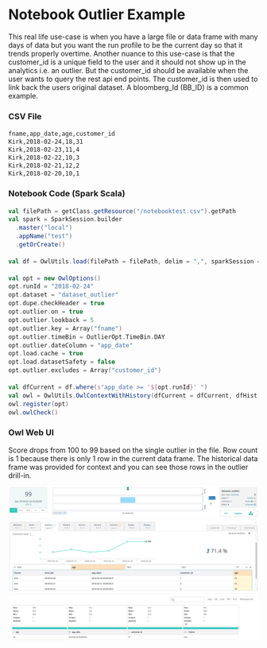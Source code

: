 # Notebook Outlier Example

This real life use-case is when you have a large file or data frame with many days of data but you want the run profile to be the current day so that it trends properly overtime.  Another nuance to this use-case is that the customer\_id is a unique field to the user and it should not show up in the analytics i.e. an outlier.  But the customer\_id should be available when the user wants to query the rest api end points.  The customer\_id is then used to link back the users original dataset.  A bloomberg\_Id \(BB\_ID\) is a common example.

### CSV File

```text
fname,app_date,age,customer_id
Kirk,2018-02-24,18,31
Kirk,2018-02-23,11,4
Kirk,2018-02-22,10,3
Kirk,2018-02-21,12,2
Kirk,2018-02-20,10,1
```

### Notebook Code \(Spark Scala\)

```scala
val filePath = getClass.getResource("/notebooktest.csv").getPath
val spark = SparkSession.builder
  .master("local")
  .appName("test")
  .getOrCreate()

val df = OwlUtils.load(filePath = filePath, delim = ",", sparkSession = spark)

val opt = new OwlOptions()
opt.runId = "2018-02-24"
opt.dataset = "dataset_outlier"
opt.dupe.checkHeader = true
opt.outlier.on = true
opt.outlier.lookback = 5
opt.outlier.key = Array("fname")
opt.outlier.timeBin = OutlierOpt.TimeBin.DAY
opt.outlier.dateColumn = "app_date"
opt.load.cache = true
opt.load.datasetSafety = false
opt.outlier.excludes = Array("customer_id")

val dfCurrent = df.where(s"app_date >= '${opt.runId}' ")
val owl = OwlUtils.OwlContextWithHistory(dfCurrent = dfCurrent, dfHist = df, opt = opt)
owl.register(opt)
owl.owlCheck()
```

### Owl Web UI

Score drops from 100 to 99 based on the single outlier in the file. Row count is 1 because there is only 1 row in the current data frame.  The historical data frame was provided for context and you can see those rows in the outlier drill-in.  

![](../../.gitbook/assets/owl-df-with-hist-customer_id.png)

